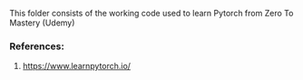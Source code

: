 This folder consists of the working code used to learn Pytorch from Zero To Mastery (Udemy)

### References:

1. https://www.learnpytorch.io/
